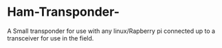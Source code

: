 # Ham-Transponder-
A Small transponder for use with any linux/Rapberry pi connected up to a transceiver for use in the field.
